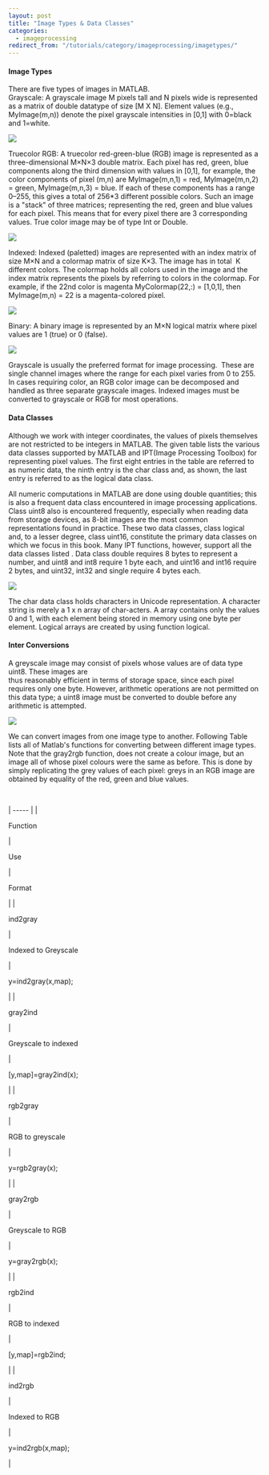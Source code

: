 ```yaml
---
layout: post
title: "Image Types & Data Classes"
categories:
  - imageprocessing
redirect_from: "/tutorials/category/imageprocessing/imagetypes/"
---
```


#### Image Types

There are five types of images in MATLAB.  
Grayscale: A grayscale image M pixels tall and N pixels wide is represented as a matrix of double datatype of size [M X N]. Element values (e.g., MyImage(m,n)) denote the pixel grayscale intensities in [0,1] with 0=black and 1=white.

![][1]

Truecolor RGB: A truecolor red-green-blue (RGB) image is represented as a three-dimensional M×N×3 double matrix. Each pixel has red, green, blue components along the third dimension with values in [0,1], for example, the color components of pixel (m,n) are MyImage(m,n,1) = red, MyImage(m,n,2) = green, MyImage(m,n,3) = blue. If each of these components has a range 0–255, this gives a total of 256*3 different possible colors. Such an image is a "stack" of three matrices; representing the red, green and blue values for each pixel. This means that for every pixel there are 3 corresponding values. True color image may be of type Int or Double.

![][2]

Indexed: Indexed (paletted) images are represented with an index matrix of size M×N and a colormap matrix of size K×3. The image has in total  K different colors. The colormap holds all colors used in the image and the index matrix represents the pixels by referring to colors in the colormap. For example, if the 22nd color is magenta MyColormap(22,:) = [1,0,1], then MyImage(m,n) = 22 is a magenta-colored pixel.

![][3]

Binary: A binary image is represented by an M×N logical matrix where pixel values are 1 (true) or 0 (false).

![][4]

Grayscale is usually the preferred format for image processing.  These are single channel images where the range for each pixel varies from 0 to 255. In cases requiring color, an RGB color image can be decomposed and handled as three separate grayscale images. Indexed images must be converted to grayscale or RGB for most operations.

#### Data Classes

Although we work with integer coordinates, the values of pixels themselves are not restricted to be integers in MATLAB. The given table lists the various data classes supported by MATLAB and IPT(Image Processing Toolbox) for representing pixel values. The first eight entries in the table are referred to as numeric data, the ninth entry is the char class and, as shown, the last entry is referred to as the logical data class.

All numeric computations in MATLAB are done using double quantities; this is also a frequent data class encountered in image processing applications. Class uint8 also is encountered frequently, especially when reading data from storage devices, as 8-bit images are the most common representations found in practice. These two data classes, class logical and, to a lesser degree, class uint16, constitute the primary data classes on which we focus in this book. Many IPT functions, however, support all the data classes listed . Data class double requires 8 bytes to represent a number, and uint8 and int8 require 1 byte each, and uint16 and int16 require 2 bytes, and uint32, int32 and single require 4 bytes each.

![][5]

The char data class holds characters in Unicode representation. A character string is merely a 1 x n array of char-acters. A array contains only the values 0 and 1, with each element being stored in memory using one byte per element. Logical arrays are created by using function logical.

#### Inter Conversions

A greyscale image may consist of pixels whose values are of data type uint8. These images are  
thus reasonably efficient in terms of storage space, since each pixel requires only one byte. However, arithmetic operations are not permitted on this data type; a uint8 image must be converted to double before any arithmetic is attempted.

![][6]

We can convert images from one image type to another. Following Table lists all of Matlab's functions for converting between different image types. Note that the gray2rgb function, does not create a colour image, but an image all of whose pixel colours were the same as before. This is done by simply replicating the grey values of each pixel: greys in an RGB image are obtained by equality of the red, green and blue values.

 

| ----- |
|

Function

 |

Use

 |

Format

 |
|

ind2gray

 |

Indexed to Greyscale

 |

y=ind2gray(x,map);

 |
|

gray2ind

 |

Greyscale to indexed

 |

[y,map]=gray2ind(x);

 |
|

rgb2gray

 |

RGB to greyscale

 |

y=rgb2gray(x);

 |
|

gray2rgb

 |

Greyscale to RGB

 |

y=gray2rgb(x);

 |
|

rgb2ind

 |

RGB to indexed

 |

[y,map]=rgb2ind;

 |
|

ind2rgb

 |

Indexed to RGB

 |

y=ind2rgb(x,map);

 |

 

 

[1]: https://lh6.googleusercontent.com/D82xcTDWZ9RXmUHwCtgJ1Nwhusz9coqLH86QD8w_KXwuEHVygErXAeiGyTrd42WYwjvwOADS04gBPUUlGGegD5fljaw3T8QII5iUcw1QUcbfO8AZir8T-RGE
[2]: https://lh5.googleusercontent.com/2Eew9C_66GaU41iPIaKNoV6Ff-aKFY3Ow8b74ruulhFE-xkGJN8UkdqOcaeoumI-SPfXhJcs7PsU0x5uaeHcjFQTTj0WM2VIQHdCkWdkdJdQrA5JakmXkyFC
[3]: https://lh4.googleusercontent.com/1eOnsiPgJb0JyfBx4Whf_gDzKd0bvVauOxtoTUu7mSmaSn3L3RskGU7Bmj966j0ljTsv-mGCaE8_fcsvSfo-rXGl_rMmp20McNADpLjbt4wSDpxfaRd9371C
[4]: https://lh3.googleusercontent.com/T69t2_HAWa6FpD4qBFxpabvahkJykIGVGqDkiZ8Om-r7zffAYAmHf_QQdRfAv0e5RgrfEVS0397uZJYyyceXRVlq8XU44ZhddOnmC29RalcxDMpzbJLXtE6w
[5]: https://lh5.googleusercontent.com/Z0Yy9fdahoDzGVyUPFubluidJeIrrmNd4XkEXwMBjnP088zLTRlogNbIwuYD7vwoR_D7W7O2QDwHi73tdusdMG9gifptD0EYpfEZkeNRvcGbOTY2BFtdNdlZ
[6]: https://lh6.googleusercontent.com/GXdYOQ7Gb2ETGtgK0tGhUHfFknJ6LEdPLljLbudSyVSEzQxNKF3rAM1qVlLOopa8TQMB_YIHpaCvN6I5QQMsAYqRyb9OsU79VsCZoU3o00cWz7bvQrJ8fhUW
